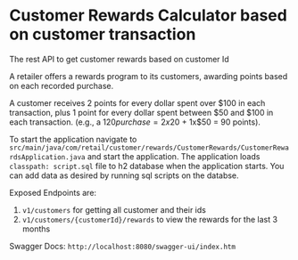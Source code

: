 # Customer Rewards Calculator based on customer transaction
The rest API to get customer rewards based on customer Id

A retailer offers a rewards program to its customers, awarding points based on each recorded purchase.

A customer receives 2 points for every dollar spent over $100 in each transaction, plus 1 point for every
dollar spent between $50 and $100 in each transaction.
(e.g., a $120 purchase = 2x$20 + 1x$50 = 90 points).  

To start the application navigate to `src/main/java/com/retail/customer/rewards/CustomerRewards/CustomerRewardsApplication.java` and start the application.
The application loads `classpath: script.sql` file to h2 database when the application starts. You can add data as desired by running sql scripts on the databse.

Exposed Endpoints are:
1. `v1/customers` for getting all customer and their ids
2. `v1/customers/{customerId}/rewards` to view the rewards for the last 3  months

Swagger Docs:
   ``http://localhost:8080/swagger-ui/index.htm``
